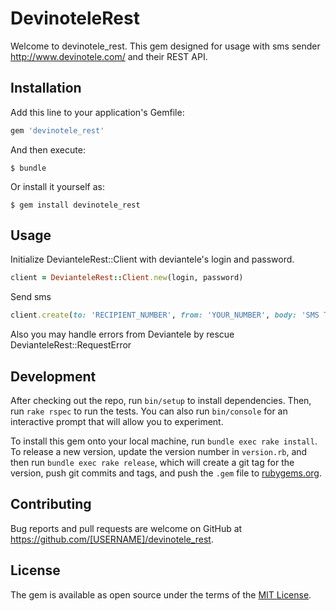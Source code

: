 # DevinoteleRest

Welcome to devinotele_rest. This gem designed for usage with sms sender http://www.devinotele.com/ and their REST API.

## Installation

Add this line to your application's Gemfile:

```ruby
gem 'devinotele_rest'
```

And then execute:

    $ bundle

Or install it yourself as:

    $ gem install devinotele_rest

## Usage
Initialize DevianteleRest::Client with deviantele's login and password.
```ruby
client = DevianteleRest::Client.new(login, password)
```

Send sms
```ruby
client.create(to: 'RECIPIENT_NUMBER', from: 'YOUR_NUMBER', body: 'SMS TEXT')
```
Also you may handle errors from Deviantele by rescue DevianteleRest::RequestError

## Development

After checking out the repo, run `bin/setup` to install dependencies. Then, run `rake rspec` to run the tests. You can also run `bin/console` for an interactive prompt that will allow you to experiment.

To install this gem onto your local machine, run `bundle exec rake install`. To release a new version, update the version number in `version.rb`, and then run `bundle exec rake release`, which will create a git tag for the version, push git commits and tags, and push the `.gem` file to [rubygems.org](https://rubygems.org).

## Contributing

Bug reports and pull requests are welcome on GitHub at https://github.com/[USERNAME]/devinotele_rest.


## License

The gem is available as open source under the terms of the [MIT License](http://opensource.org/licenses/MIT).
